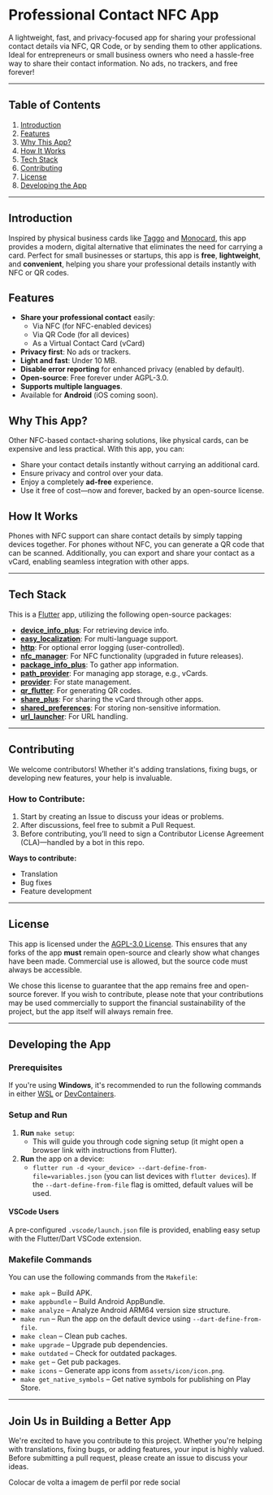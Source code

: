 # Professional Contact NFC App

A lightweight, fast, and privacy-focused app for sharing your professional contact details via NFC, QR Code, or by sending them to other applications. Ideal for entrepreneurs or small business owners who need a hassle-free way to share their contact information. No ads, no trackers, and free forever!

---

## Table of Contents
1. [Introduction](#introduction)
2. [Features](#features)
3. [Why This App?](#why-this-app)
4. [How It Works](#how-it-works)
5. [Tech Stack](#tech-stack)
6. [Contributing](#contributing)
7. [License](#license)
8. [Developing the App](#developing-the-app)

---

## Introduction

Inspired by physical business cards like [Taggo](https://taggo.one/) and [Monocard](https://monocard.com.br/), this app provides a modern, digital alternative that eliminates the need for carrying a card. Perfect for small businesses or startups, this app is **free**, **lightweight**, and **convenient**, helping you share your professional details instantly with NFC or QR codes.

## Features

- **Share your professional contact** easily:
  - Via NFC (for NFC-enabled devices)
  - Via QR Code (for all devices)
  - As a Virtual Contact Card (vCard)
- **Privacy first**: No ads or trackers.
- **Light and fast**: Under 10 MB.
- **Disable error reporting** for enhanced privacy (enabled by default).
- **Open-source**: Free forever under AGPL-3.0.
- **Supports multiple languages**.
- Available for **Android** (iOS coming soon).

## Why This App?

Other NFC-based contact-sharing solutions, like physical cards, can be expensive and less practical. With this app, you can:
- Share your contact details instantly without carrying an additional card.
- Ensure privacy and control over your data.
- Enjoy a completely **ad-free** experience.
- Use it free of cost—now and forever, backed by an open-source license.

## How It Works

Phones with NFC support can share contact details by simply tapping devices together. For phones without NFC, you can generate a QR code that can be scanned. Additionally, you can export and share your contact as a vCard, enabling seamless integration with other apps.

---

## Tech Stack

This is a [Flutter](https://flutter.dev/) app, utilizing the following open-source packages:

- **[device_info_plus](https://pub.dev/packages/device_info_plus)**: For retrieving device info.
- **[easy_localization](https://pub.dev/packages/easy_localization)**: For multi-language support.
- **[http](https://pub.dev/packages/http)**: For optional error logging (user-controlled).
- **[nfc_manager](https://pub.dev/packages/nfc_manager)**: For NFC functionality (upgraded in future releases).
- **[package_info_plus](https://pub.dev/packages/package_info_plus)**: To gather app information.
- **[path_provider](https://pub.dev/packages/path_provider)**: For managing app storage, e.g., vCards.
- **[provider](https://pub.dev/packages/provider)**: For state management.
- **[qr_flutter](https://pub.dev/packages/qr_flutter)**: For generating QR codes.
- **[share_plus](https://pub.dev/packages/share_plus)**: For sharing the vCard through other apps.
- **[shared_preferences](https://pub.dev/packages/shared_preferences)**: For storing non-sensitive information.
- **[url_launcher](https://pub.dev/packages/url_launcher)**: For URL handling.

---

## Contributing

We welcome contributors! Whether it's adding translations, fixing bugs, or developing new features, your help is invaluable. 

### How to Contribute:
1. Start by creating an Issue to discuss your ideas or problems.
2. After discussions, feel free to submit a Pull Request.
3. Before contributing, you’ll need to sign a Contributor License Agreement (CLA)—handled by a bot in this repo.

**Ways to contribute:**
- Translation
- Bug fixes
- Feature development

---

## License

This app is licensed under the [AGPL-3.0 License](./LICENSE). This ensures that any forks of the app **must** remain open-source and clearly show what changes have been made. Commercial use is allowed, but the source code must always be accessible.

We chose this license to guarantee that the app remains free and open-source forever. If you wish to contribute, please note that your contributions may be used commercially to support the financial sustainability of the project, but the app itself will always remain free.

---

## Developing the App

### Prerequisites

If you're using **Windows**, it's recommended to run the following commands in either [WSL](https://learn.microsoft.com/en-us/windows/wsl/) or [DevContainers](https://containers.dev/).

### Setup and Run
1. **Run** `make setup`:
   - This will guide you through code signing setup (it might open a browser link with instructions from Flutter).
2. **Run** the app on a device:
   - `flutter run -d <your_device> --dart-define-from-file=variables.json` (you can list devices with `flutter devices`). If the `--dart-define-from-file` flag is omitted, default values will be used.

#### VSCode Users
A pre-configured `.vscode/launch.json` file is provided, enabling easy setup with the Flutter/Dart VSCode extension.

### Makefile Commands
You can use the following commands from the `Makefile`:
- `make apk` – Build APK.
- `make appbundle` – Build Android AppBundle.
- `make analyze` – Analyze Android ARM64 version size structure.
- `make run` – Run the app on the default device using `--dart-define-from-file`.
- `make clean` – Clean pub caches.
- `make upgrade` – Upgrade pub dependencies.
- `make outdated` – Check for outdated packages.
- `make get` – Get pub packages.
- `make icons` – Generate app icons from `assets/icon/icon.png`.
- `make get_native_symbols` – Get native symbols for publishing on Play Store.

---

## Join Us in Building a Better App

We're excited to have you contribute to this project. Whether you're helping with translations, fixing bugs, or adding features, your input is highly valued. Before submitting a pull request, please create an issue to discuss your ideas.

Colocar de volta a imagem de perfil por rede social
